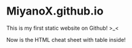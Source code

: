 # MiyanoX.github.io

This is my first static website on Github! >_<

Now is the HTML cheat sheet with table inside!
